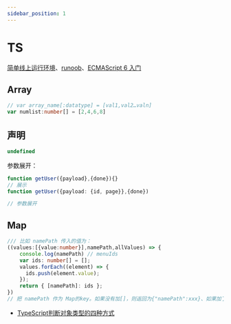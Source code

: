 ```yaml
---
sidebar_position: 1
---
```


# TS

[简单线上运行环境](https://www.runoob.com/try/runcode.php?filename=ts-hw&type=typescript)、[runoob](https://www.runoob.com/typescript/ts-array.html)、[ECMAScript 6 入门](https://es6.ruanyifeng.com/#docs/function)

## Array

```ts
// var array_name[:datatype] = [val1,val2…valn]
var numlist:number[] = [2,4,6,8]
```

## 声明


```ts
undefined
````




参数展开：

```ts
function getUser({payload},{done}){}
// 展示
function getUser({payload: {id, page}},{done})

// 参数展开

```



## Map

```ts
/// 比如 namePath 传入的值为：
((values:[{value:number}],namePath,allValues) => {
	console.log(namePath) // menuIds
    var ids: number[] = [];
    values.forEach((element) => {
      ids.push(element.value);
    });
    return { [namePath]: ids };
})
// 把 namePath 作为 Map的key。如果没有加[]，则返回为{"namePath":xxx}、如果加了则返回为:{"menuIds":xxx}
```


- [TypeScript判断对象类型的四种方式](https://blog.csdn.net/wenxingchen/article/details/129159855)

